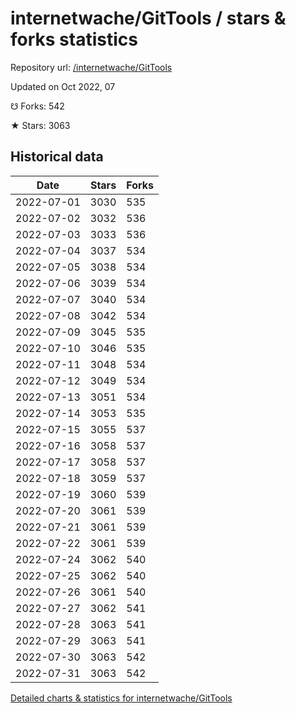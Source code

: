 # internetwache/GitTools / stars & forks statistics

Repository url: [/internetwache/GitTools](https://github.com/internetwache/GitTools)

Updated on Oct 2022, 07

☋ Forks: 542

★ Stars: 3063

## Historical data
| Date | Stars | Forks |
|------|-------|-------|
| 2022-07-01 | 3030 | 535 | 
| 2022-07-02 | 3032 | 536 | 
| 2022-07-03 | 3033 | 536 | 
| 2022-07-04 | 3037 | 534 | 
| 2022-07-05 | 3038 | 534 | 
| 2022-07-06 | 3039 | 534 | 
| 2022-07-07 | 3040 | 534 | 
| 2022-07-08 | 3042 | 534 | 
| 2022-07-09 | 3045 | 535 | 
| 2022-07-10 | 3046 | 535 | 
| 2022-07-11 | 3048 | 534 | 
| 2022-07-12 | 3049 | 534 | 
| 2022-07-13 | 3051 | 534 | 
| 2022-07-14 | 3053 | 535 | 
| 2022-07-15 | 3055 | 537 | 
| 2022-07-16 | 3058 | 537 | 
| 2022-07-17 | 3058 | 537 | 
| 2022-07-18 | 3059 | 537 | 
| 2022-07-19 | 3060 | 539 | 
| 2022-07-20 | 3061 | 539 | 
| 2022-07-21 | 3061 | 539 | 
| 2022-07-22 | 3061 | 539 | 
| 2022-07-24 | 3062 | 540 | 
| 2022-07-25 | 3062 | 540 | 
| 2022-07-26 | 3061 | 540 | 
| 2022-07-27 | 3062 | 541 | 
| 2022-07-28 | 3063 | 541 | 
| 2022-07-29 | 3063 | 541 | 
| 2022-07-30 | 3063 | 542 | 
| 2022-07-31 | 3063 | 542 | 


[Detailed charts & statistics for internetwache/GitTools](https://reviewgithub.com/rep/internetwache/GitTools)
